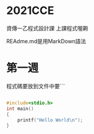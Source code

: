 # 2021CCE
資傳一乙程式設計課 上課程式喔齁

REAdme.md是用MarkDown語法

# 第一週

程式碼要放到文件中要```

```C

#include<stdio.h>
int main()
{
    printf("Hello World\n");
}
```
